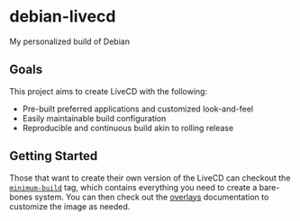 # debian-livecd
My personalized build of Debian

## Goals

This project aims to create LiveCD with the following:

* Pre-built preferred applications and customized look-and-feel
* Easily maintainable build configuration
* Reproducible and continuous build akin to rolling release

## Getting Started

Those that want to create their own version of the LiveCD can checkout the [`minimum-build`](https://github.com/cnshing/debian-livecd/releases/tag/minimum-build) tag, which contains everything you need to create a bare-bones system. You can then check out the [overlays](https://github.com/clayrisser/linux-factory?tab=readme-ov-file#overlays) documentation to customize the image as needed.
